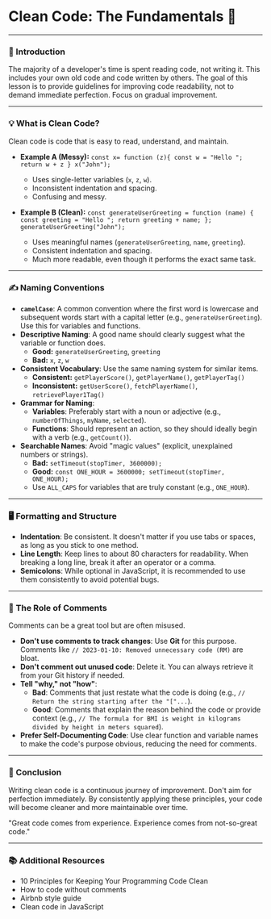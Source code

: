 # Clean Code: The Fundamentals 📖

***

### 📝 Introduction
The majority of a developer's time is spent reading code, not writing it. This includes your own old code and code written by others. The goal of this lesson is to provide guidelines for improving code readability, not to demand immediate perfection. Focus on gradual improvement.

---

### 💡 What is Clean Code?
Clean code is code that is easy to read, understand, and maintain.

* **Example A (Messy):** `const x= function (z){ const w = "Hello "; return w + z } x("John");`
    * Uses single-letter variables (`x`, `z`, `w`).
    * Inconsistent indentation and spacing.
    * Confusing and messy.

* **Example B (Clean):** `const generateUserGreeting = function (name) { const greeting = "Hello "; return greeting + name; }; generateUserGreeting("John");`
    * Uses meaningful names (`generateUserGreeting`, `name`, `greeting`).
    * Consistent indentation and spacing.
    * Much more readable, even though it performs the exact same task.

---

### ✍️ Naming Conventions

* **`camelCase`**: A common convention where the first word is lowercase and subsequent words start with a capital letter (e.g., `generateUserGreeting`). Use this for variables and functions.
* **Descriptive Naming**: A good name should clearly suggest what the variable or function does.
    * **Good:** `generateUserGreeting`, `greeting`
    * **Bad:** `x`, `z`, `w`
* **Consistent Vocabulary**: Use the same naming system for similar items.
    * **Consistent:** `getPlayerScore()`, `getPlayerName()`, `getPlayerTag()`
    * **Inconsistent:** `getUserScore()`, `fetchPlayerName()`, `retrievePlayer1Tag()`
* **Grammar for Naming**:
    * **Variables**: Preferably start with a noun or adjective (e.g., `numberOfThings`, `myName`, `selected`).
    * **Functions**: Should represent an action, so they should ideally begin with a verb (e.g., `getCount()`).
* **Searchable Names**: Avoid "magic values" (explicit, unexplained numbers or strings).
    * **Bad:** `setTimeout(stopTimer, 3600000);`
    * **Good:** `const ONE_HOUR = 3600000; setTimeout(stopTimer, ONE_HOUR);`
    * Use `ALL_CAPS` for variables that are truly constant (e.g., `ONE_HOUR`).

---

### 🖥️ Formatting and Structure

* **Indentation**: Be consistent. It doesn't matter if you use tabs or spaces, as long as you stick to one method.
* **Line Length**: Keep lines to about 80 characters for readability. When breaking a long line, break it after an operator or a comma.
* **Semicolons**: While optional in JavaScript, it is recommended to use them consistently to avoid potential bugs.

---

### 💬 The Role of Comments

Comments can be a great tool but are often misused.

* **Don't use comments to track changes**: Use **Git** for this purpose. Comments like `// 2023-01-10: Removed unnecessary code (RM)` are bloat.
* **Don't comment out unused code**: Delete it. You can always retrieve it from your Git history if needed.
* **Tell "why," not "how"**:
    * **Bad**: Comments that just restate what the code is doing (e.g., `// Return the string starting after the "["...`).
    * **Good**: Comments that explain the reason behind the code or provide context (e.g., `// The formula for BMI is weight in kilograms divided by height in meters squared`).
* **Prefer Self-Documenting Code**: Use clear function and variable names to make the code's purpose obvious, reducing the need for comments.

---

### 🧠 Conclusion

Writing clean code is a continuous journey of improvement. Don't aim for perfection immediately. By consistently applying these principles, your code will become cleaner and more maintainable over time.

"Great code comes from experience. Experience comes from not-so-great code."

---

### 📚 Additional Resources

* 10 Principles for Keeping Your Programming Code Clean
* How to code without comments
* Airbnb style guide
* Clean code in JavaScript